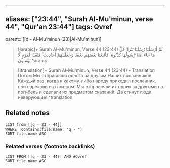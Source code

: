 
---
aliases: ["23:44", "Surah Al-Mu'minun, verse 44", "Qur'an 23:44"]
tags: Qvref
---

parent:: [[q - Al-Mu'minun (23)|Al-Mu'minun]]

> [!arabic]+ Surah Al-Mu'minun, Verse 44 (23:44)
> <span class="quran-arabic">ثُمَّ أَرْسَلْنَا رُسُلَنَا تَتْرَا ۖ كُلَّ مَا جَآءَ أُمَّةً رَّسُولُهَا كَذَّبُوهُ ۚ فَأَتْبَعْنَا بَعْضَهُم بَعْضًا وَجَعَلْنَـٰهُمْ أَحَادِيثَ ۚ فَبُعْدًا لِّقَوْمٍ لَّا يُؤْمِنُونَ</span>
^arabic

> [!translation]+ Surah Al-Mu'minun, Verse 44 (23:44) - Translation
> Потом Мы отправляли одного за другим Наших посланников. Каждый раз, когда к какому-либо народу приходил посланник, они нарекали его лжецом. Мы отправляли их одних за другими на погибель и сделали их предметом сказаний. Да сгинут люди неверующие!
^translation



## Related notes
```dataview
LIST from [[q - 23 - 44]]
WHERE !contains(file.name, "q - ")
SORT file.name ASC
```

### Related verses (footnote backlinks)
```dataview
LIST FROM [[q - 23 - 44]] AND #Qvref
SORT file.name ASC
```

